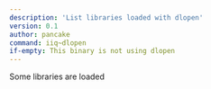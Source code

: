 ```yaml
---
description: 'List libraries loaded with dlopen'
version: 0.1
author: pancake
command: iiq~dlopen
if-empty: This binary is not using dlopen
---
```

Some libraries are loaded